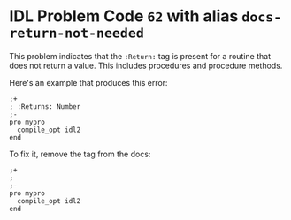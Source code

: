 # IDL Problem Code `62` with alias `docs-return-not-needed`

<!--@include: ./severity/docs_error.md-->

This problem indicates that the `:Return:` tag is present for a routine that does not return a value. This includes procedures and procedure methods.

Here's an example that produces this error:

```idl{2}
;+
; :Returns: Number
;-
pro mypro
  compile_opt idl2
end
```

To fix it, remove the tag from the docs:

```idl{2}
;+
;
;-
pro mypro
  compile_opt idl2
end
```
